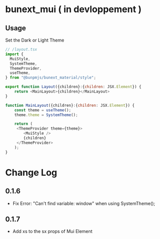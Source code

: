 # bunext_mui ( in devloppement )

## Usage

Set the Dark or Light Theme

```Javascript XML
// /layout.tsx
import {
  MuiStyle,
  SystemTheme,
  ThemeProvider,
  useTheme,
} from "@bunpmjs/bunext_material/style";

export function Layout({children}:{children: JSX.Element}) {
    return <MainLayout>{children}</MainLayout>
}

function MainLayout({children}:{children: JSX.Element}) {
    const theme = useTheme();
    theme.theme = SystemTheme();

    return (
     <ThemeProvider theme={theme}>
        <MuiStyle />
        {children}
     </ThemeProvider>
    );
}

```

# Change Log

## 0.1.6

- Fix Error: "Can't find variable: window" when using SystemTheme();

## 0.1.7

- Add xs to the sx props of Mui Element
